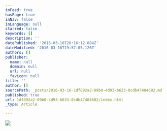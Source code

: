 ```yaml
---
inFeed: true
hasPage: true
inNav: false
inLanguage: null
starred: false
keywords: []
description: ''
datePublished: '2016-03-16T20:16:12.884Z'
dateModified: '2016-03-16T19:57:05.126Z'
authors: []
publisher:
  name: null
  domain: null
  url: null
  favicon: null
title: ''
author: []
sourcePath: _posts/2016-03-16-1df892a2-09b0-4d93-b633-0cdb47484682.md
published: true
url: 1df892a2-09b0-4d93-b633-0cdb47484682/index.html
_type: Article

---
```

![](https://the-grid-user-content.s3-us-west-2.amazonaws.com/7f568b5d-69e7-4503-8e5d-40988840363a.jpg)